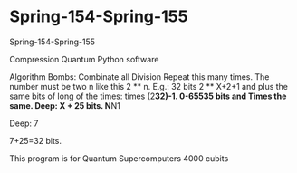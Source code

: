 # Spring-154-Spring-155
Spring-154-Spring-155

Compression Quantum Python software

Algorithm Bombs: Combinate all Division Repeat this many times. The number must be two n like this 2 ** n. E.g.: 32 bits 2 ** X+2+1 and plus the same bits of long of the times: times (2**32)-1. 0-65535 bits and Times the same. Deep: X + 25 bits. N**N1

Deep: 7

7+25=32 bits.

This program is for Quantum Supercomputers 
4000 cubits
